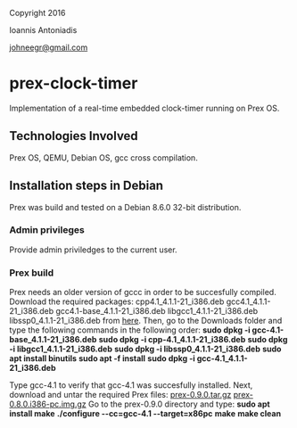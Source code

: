 Copyright 2016

Ioannis Antoniadis

<johneegr@gmail.com>

# prex-clock-timer
Implementation of a real-time embedded clock-timer running on Prex OS.

## Technologies Involved
Prex OS, QEMU, Debian OS, gcc cross compilation. 

## Installation steps in Debian
Prex was build and tested on a Debian 8.6.0 32-bit distribution.

### Admin privileges
Provide admin priviledges to the current user.

### Prex build
Prex needs an older version of gccc in order to be succesfully compiled.
Download the required packages: 
cpp4.1_4.1.1-21_i386.deb
gcc4.1_4.1.1-21_i386.deb
gcc4.1-base_4.1.1-21_i386.deb
libgcc1_4.1.1-21_i386.deb
libssp0_4.1.1-21_i386.deb
from [here](http://archive.debian.org/debian/pool/main/g/gcc-4.1/). Then, go to the Downloads folder and type the following commands in the following order:
**sudo dpkg -i gcc-4.1-base_4.1.1-21_i386.deb**
**sudo dpkg -i cpp-4.1_4.1.1-21_i386.deb**
**sudo dpkg -i libgcc1_4.1.1-21_i386.deb**
**sudo dpkg -i libssp0_4.1.1-21_i386.deb**
**sudo apt install binutils**
**sudo apt -f install**
**sudo dpkg -i gcc-4.1_4.1.1-21_i386.deb**

Type gcc-4.1 to verify that gcc-4.1 was succesfully installed. Next, download and untar the required Prex files:
[prex-0.9.0.tar.gz](https://sourceforge.net/projects/prex/files/Source/prex-0.9.0/prex-0.9.0.tar.gz/download?use_mirror=netcologne&download=)
[prex-0.8.0.i386-pc.img.gz](https://sourceforge.net/projects/prex/files/Floppy%20Image/prex-0.8.0/prex-0.8.0.i386-pc.img.gz/download?use_mirror=netcologne&download=)
Go to the prex-0.9.0 directory and type:
**sudo apt install make**
**./configure --cc=gcc-4.1 --target=x86pc**
**make**
**make clean**
